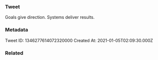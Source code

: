 ### Tweet
Goals give direction. Systems deliver results.

### Metadata
Tweet ID: 1346277614072320000
Created At: 2021-01-05T02:09:30.000Z

### Related

